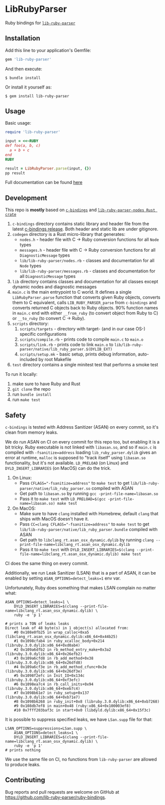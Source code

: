 # LibRubyParser

Ruby bindings for [`lib-ruby-parser`](https://github.com/lib-ruby-parser/lib-ruby-parser)

## Installation

Add this line to your application's Gemfile:

```ruby
gem 'lib-ruby-parser'
```

And then execute:

    $ bundle install

Or install it yourself as:

    $ gem install lib-ruby-parser

## Usage

Basic usage:

```ruby
require 'lib-ruby-parser'

input = <<~RUBY
def foo(a, b, c)
  a + b + c
end
RUBY

result = LibRubyParser.parse(input, {})
pp result
```

Full documentation can be found [here](https://lib-ruby-parser.github.io/ruby-bindings/)

## Development

This repo is **mostly** based on [`c-bindings`](https://github.com/lib-ruby-parser/c-bindings) and [`lib-ruby-parser-nodes Rust crate`](https://github.com/lib-ruby-parser/nodes)

1. `c-bindings` directory contains static library and header file from the latest [c-bindings release](https://github.com/lib-ruby-parser/c-bindings/releases). Both header and static lib are under gitignore.
2. `codegen` directory is a Rust micro-library that generates:
    + `nodes.h` - header file with C -> Ruby conversion functions for all `Node` types
    + `messages.h` - header file with C -> Ruby conversion functions for all `DiagnosticMessage` types
    + `lib/lib-ruby-parser/nodes.rb` - classes and documentation for all `Node` types
    + `lib/lib-ruby-parser/messages.rb` - classes and documentation for all `DiagnosticMessage` types
3. `lib` directory contains classes and documentation for all classes except dynamic nodes and diagnostic messages
4. `main.c` is the main entrypoint to C world. It defines a single `LibRubyParser.parse` function that converts given Ruby objects, converts them to C equivalent, calls `LIB_RUBY_PARSER_parse` from `c-bindings` and converts returned C objects back to Ruby objects. 90% function names in `main.c` end with either `__from_ruby` (to convert object from Ruby to C) or `__to_ruby` (to convert C -> Ruby).
5. `scripts` directory:
    1. `scripts/targets` - directory with target- (and in our case OS-) specific configurations
    2. `scripts/compile.rb` - prints code to compile `main.c` to `main.o`
    3. `scripts/link.rb` - prints code to link `main.o` to `lib/lib-ruby-parser/native/lib_ruby_parser.$(DYLIB_EXT)`
    4. `scripts/setup.mk` - basic setup, prints debug information, auto-included by root Makefile
6. `test` directory contains a single minitest test that performs a smoke test

To run it locally:

1. make sure to have Ruby and Rust
2. `git clone` the repo
3. run `bundle install`
4. run `make test`

## Safety

`c-bindings` is tested with Address Sanitizer (ASAN) on every commit, so it's clean from memory leaks.

We do run ASAN on CI on every commit for this repo too, but enabling it is a bit tricky. Ruby executable is not linked with `libasan.so`, and so if `main.c` is compiled with `-fsanitize=address` loading `lib_ruby_parser.dylib` gives an error at runtime, `malloc` is supposed to "track itself" using `libasan.so` functionality, but it's not available. `LD_PRELOAD` (on Linux) and `DYLD_INSERT_LIBRARIES` (on MacOS) can do the trick.

1. On Linux:
    + Pass `CFLAGS="-fsanitize=address"` to `make test` to get `lib/lib-ruby-parser/native/lib_ruby_parser.so` compiled with ASAN
    + Get path to `libasan.so` by running `gcc -print-file-name=libasan.so`
    + Pass it to `make test` with `LD_PRELOAD=$(gcc -print-file-name=libasan.so) make test`
2. On MacOS:
    + Make sure to have `clang` installed with Homebrew, default `clang` that ships with MacOS doesn't have it.
    + Pass `CC=clang CFLAGS="-fsanitize=address"` to `make test` to get `lib/lib-ruby-parser/native/lib_ruby_parser.bundle` compiled with ASAN
    + Get path to `libclang_rt.asan_osx_dynamic.dylib` by running `clang --print-file-name=libclang_rt.asan_osx_dynamic.dylib`
    + Pass it to `make test` with `DYLD_INSERT_LIBRARIES=$(clang --print-file-name=libclang_rt.asan_osx_dynamic.dylib) make test`

CI does the same thing on every commit.

Additionally, we run Leak Sanitizer (LSAN) that is a part of ASAN, it can be enabled by setting `ASAN_OPTIONS=detect_leaks=1` env var.

Unfortunately, Ruby does something that makes LSAN complain no matter what:

```
ASAN_OPTIONS=detect_leaks=1 \
    DYLD_INSERT_LIBRARIES=$(clang --print-file-name=libclang_rt.asan_osx_dynamic.dylib) \
    ruby -e 'p 1'

# prints a TON of leaks leaks
Direct leak of 48 byte(s) in 1 object(s) allocated from:
    #0 0x108e0fb25 in wrap_calloc+0xa5 (libclang_rt.asan_osx_dynamic.dylib:x86_64+0x44b25)
    #1 0x1098cfab4 in ruby_xcalloc_body+0x214 (libruby.3.0.dylib:x86_64+0xd0ab4)
    #2 0x109a6dfb2 in rb_method_entry_make+0x3a2 (libruby.3.0.dylib:x86_64+0x26efb2)
    #3 0x109a6cfd8 in rb_add_method+0x38 (libruby.3.0.dylib:x86_64+0x26dfd8)
    #4 0x109a6cf3e in rb_add_method_cfunc+0x3e (libruby.3.0.dylib:x86_64+0x26df3e)
    #5 0x1098f2efc in Init_IO+0x134c (libruby.3.0.dylib:x86_64+0xf3efc)
    #6 0x1098ea7c4 in rb_call_inits+0x94 (libruby.3.0.dylib:x86_64+0xeb7c4)
    #7 0x1098b61e7 in ruby_setup+0x137 (libruby.3.0.dylib:x86_64+0xb71e7)
    #8 0x1098b6268 in ruby_init+0x8 (libruby.3.0.dylib:x86_64+0xb7268)
    #9 0x108db7ef8 in main+0x48 (ruby:x86_64+0x100003ef8)
    #10 0x7fff203baf3c in start+0x0 (libdyld.dylib:x86_64+0x15f3c)
```

It is possible to suppress specified leaks, we have `LSan.supp` file for that:

```
LSAN_OPTIONS=suppressions=LSan.supp \
    ASAN_OPTIONS=detect_leaks=1 \
    DYLD_INSERT_LIBRARIES=$(clang --print-file-name=libclang_rt.asan_osx_dynamic.dylib) \
    ruby -e 'p 1'
# prints nothing
```

We use the same file on CI, no functions from `lib-ruby-parser` are allowed to produce leaks.

## Contributing

Bug reports and pull requests are welcome on GitHub at https://github.com/lib-ruby-parser/ruby-bindings.

